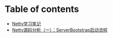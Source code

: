 # Table of contents

* [Netty学习笔记](README.md)
* [Netty源码分析（一）：ServerBootstrap启动流程](netty-de-serverbootstrap-qi-dong-yuan-ma-fen-xi.md)


